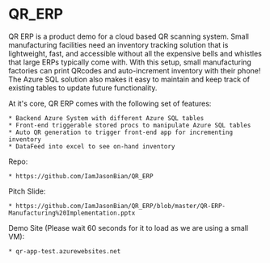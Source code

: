 # QR_ERP

QR ERP is a product demo for a cloud based QR scanning system. Small manufacturing facilities need an inventory tracking solution that is lightweight, fast, and accessible without all the expensive bells and whistles that large ERPs typically come with. With this setup, small manufacturing factories can print QRcodes and auto-increment inventory with their phone! The Azure SQL solution also makes it easy to maintain and keep track of existing tables to update future functionality. 

At it's core, QR ERP comes with the following set of features:

	* Backend Azure System with different Azure SQL tables
	* Front-end triggerable stored procs to manipulate Azure SQL tables
	* Auto QR generation to trigger front-end app for incrementing inventory
	* DataFeed into excel to see on-hand inventory


Repo: 

	* https://github.com/IamJasonBian/QR_ERP 

Pitch Slide:

	* https://github.com/IamJasonBian/QR_ERP/blob/master/QR-ERP-Manufacturing%20Implementation.pptx


Demo Site (Please wait 60 seconds for it to load as we are using a small VM):

	* qr-app-test.azurewebsites.net
